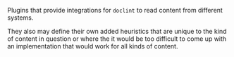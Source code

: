 Plugins that provide integrations for `doclint` to read content from different
systems.

They also may define their own added heuristics that are unique
to the kind of content in question or where the it would be too difficult
to come up with an implementation that would work for all kinds of content.
